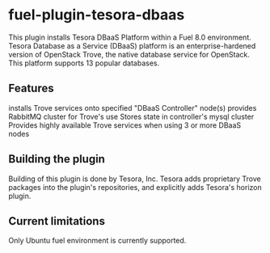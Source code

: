 fuel-plugin-tesora-dbaas
============

This plugin installs Tesora DBaaS Platform within a Fuel 8.0 environment.
Tesora Database as a Service (DBaaS) platform is an enterprise-hardened version of OpenStack Trove, the native database service for OpenStack. 
This platform supports 13 popular databases.

Features
--------
installs Trove services onto specified "DBaaS Controller" node(s)
provides RabbitMQ cluster for Trove's use
Stores state in controller's mysql cluster
Provides highly available Trove services when using 3 or more DBaaS nodes

Building the plugin
--------------
Building of this plugin is done by Tesora, Inc. 
Tesora adds proprietary Trove packages into the plugin's repositories, and explicitly adds Tesora's horizon plugin.

Current limitations
--------------
Only Ubuntu fuel environment is currently supported.
